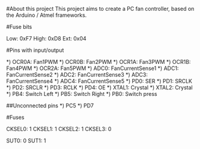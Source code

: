 #About this project
This project aims to create a PC fan controller, based on the Arduino / Atmel frameworks.

#Fuse bits

Low:	0xF7
High:	0xD8
Ext:	0x04

#Pins with input/output

*) OCR0A: Fan1PWM
*) OCR0B: Fan2PWM
*) OCR1A: Fan3PWM
*) OCR1B: Fan4PWM
*) OCR2A: Fan5PWM
*) ADC0: FanCurrentSense1
*) ADC1: FanCurrentSense2
*) ADC2: FanCurrentSense3
*) ADC3: FanCurrentSense4
*) ADC4: FanCurrentSense5
*) PD0: SER
*) PD1: SRCLK
*) PD2: SRCLR
*) PD3: RCLK
*) PD4: OE
*) XTAL1: Crystal
*) XTAL2: Crystal
*) PB4: Switch Left
*) PB5: Switch Right
*) PB0: Switch press

##Unconnected pins
*) PC5
*) PD7

#Fuses

CKSEL0: 1
CKSEL1: 1
CKSEL2: 1
CKSEL3: 0

SUT0: 0
SUT1: 1